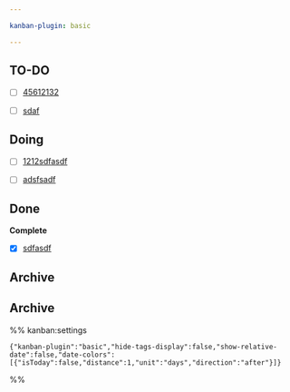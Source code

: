 ```yaml
---

kanban-plugin: basic

---
```


## TO-DO

- [ ] [45612132](45612132.md)
- [ ] [sdaf](Spaces/kanban/sdaf.md)


## Doing

- [ ] [1212sdfasdf](1212sdfasdf.md)
- [ ] [adsfsadf](adsfsadf.md)


## Done

**Complete**
- [x] [sdfasdf](sdfasdf.md)


## Archive



## Archive





%% kanban:settings
```
{"kanban-plugin":"basic","hide-tags-display":false,"show-relative-date":false,"date-colors":[{"isToday":false,"distance":1,"unit":"days","direction":"after"}]}
```
%%